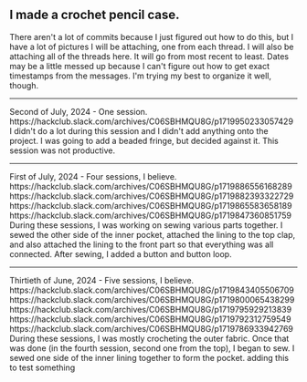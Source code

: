 <!DOCTYPE html>
<html>
<body>

<h2>I made a crochet pencil case.</h2>

<p>There aren't a lot of commits because I just figured out how to do this, but I have a lot of pictures I will be attaching, one from each thread.  I will also be attaching all of the threads here.  It will go from most recent to least.  Dates may be a little messed up because I can't figure out how to get exact timestamps from the messages.  I'm trying my best to organize it well, though.  
</p>
<hr>
<p> Second of July, 2024 - One session. 
  <br> https://hackclub.slack.com/archives/C06SBHMQU8G/p1719950233057429 
  <br>I didn't do a lot during this session and I didn't add anything onto the project.  I was going to add a beaded fringe, but decided against it.  This session was not productive.
</p>
<hr>
<p> First of July, 2024 - Four sessions, I believe. 
  <br> https://hackclub.slack.com/archives/C06SBHMQU8G/p1719886556168289
  <br> https://hackclub.slack.com/archives/C06SBHMQU8G/p1719882393322729 
  <br> https://hackclub.slack.com/archives/C06SBHMQU8G/p1719865583658189 
  <br> https://hackclub.slack.com/archives/C06SBHMQU8G/p1719847360851759 
  <br>During these sessions, I was working on sewing various parts together.  I sewed the other side of the inner pocket, attached the lining to the top clap, and also attached the lining to the front part so that everything was all connected.  After sewing, I added a button and button loop.  
</p>
<hr>
<p>Thirtieth of June, 2024 - Five sessions, I believe.
  <br> https://hackclub.slack.com/archives/C06SBHMQU8G/p1719843405506709
  <br> https://hackclub.slack.com/archives/C06SBHMQU8G/p1719800065438299
  <br> https://hackclub.slack.com/archives/C06SBHMQU8G/p1719795929213839
  <br> https://hackclub.slack.com/archives/C06SBHMQU8G/p1719792312759549
  <br> https://hackclub.slack.com/archives/C06SBHMQU8G/p1719786933942769
  <br> During these sessions, I was mostly crocheting the outer fabric.  Once that was done (in the fourth session, second one from the top), I began to sew.  I sewed one side of the inner lining together to form the pocket.  adding this to test something
</p>

</body>
</html>
